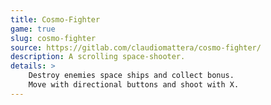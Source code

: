 ```yaml
---
title: Cosmo-Fighter
game: true
slug: cosmo-fighter
source: https://gitlab.com/claudiomattera/cosmo-fighter/
description: A scrolling space-shooter.
details: >
    Destroy enemies space ships and collect bonus.
    Move with directional buttons and shoot with X.
---
```

